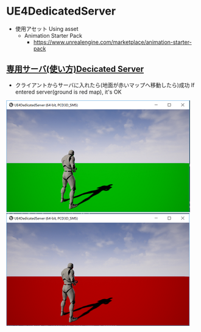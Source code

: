# UE4DedicatedServer

* 使用アセット Using asset
  * Animation Starter Pack
    * https://www.unrealengine.com/marketplace/animation-starter-pack

## [専用サーバ(使い方)Decicated Server](https://github.com/horinoh/UE4DedicatedServer/tree/master/Document/DedicatedServer)

* クライアントからサーバに入れたら(地面が赤いマップへ移動したら)成功 If entered server(ground is red map), it's OK
    
![画像](OnClient.png)
![画像](OnServer.png)